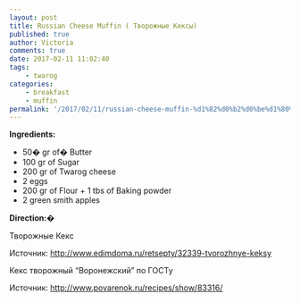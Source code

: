 ```yaml
---
layout: post
title: Russian Cheese Muffin ( Творожные Кексы)
published: true
author: Victoria
comments: true
date: 2017-02-11 11:02:40
tags:
    - twarog
categories:
    - breakfast
    - muffin
permalink: '/2017/02/11/russian-cheese-muffin-%d1%82%d0%b2%d0%be%d1%80%d0%be%d0%b6%d0%bd%d1%8b%d0%b5-%d0%ba%d0%b5%d0%ba%d1%81%d1%8b'
---
```

**Ingredients:**

  * 50� gr of� Butter
  * 100 gr of Sugar
  * 200 gr of Twarog cheese
  * 2 eggs
  * 200 gr of Flour + 1 tbs of Baking powder
  * 2 green smith apples

**Direction:�** 

Творожные Кекс
  
Источник: http://www.edimdoma.ru/retsepty/32339-tvorozhnye-keksy

Кекс творожный &#8220;Воронежский&#8221; по ГОСТу
  
Источник: http://www.povarenok.ru/recipes/show/83316/

&nbsp;